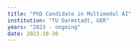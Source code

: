 ```yaml
---
title: "PhD Candidate in Multimodal AI"
institution: "TU Darmstadt, GER"
years: "2023 - ongoing"
date: 2023-10-30
---
```

